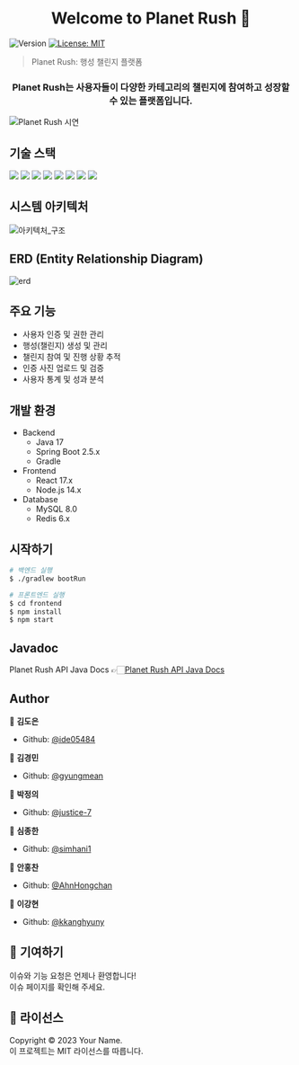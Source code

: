 <h1 align="center">Welcome to Planet Rush 👋</h1>
<p>
  <img alt="Version" src="https://img.shields.io/badge/version-1.0.0-blue.svg?cacheSeconds=2592000" />
  <a href="#" target="_blank">
    <img alt="License: MIT" src="https://img.shields.io/badge/License-MIT-yellow.svg" />
  </a>
</p>

> Planet Rush: 행성 챌린지 플랫폼

<div align=center>
  <h3>Planet Rush는 사용자들이 다양한 카테고리의 챌린지에 참여하고 성장할 수 있는 플랫폼입니다.</h3>
</div>

![Planet Rush 시연](링크를_여기에_넣으세요)

## 기술 스택

<p>
  <img src="https://img.shields.io/badge/-SpringBoot-6DB33F?style=flat-square&logo=Spring&logoColor=white"/>
  <img src="https://img.shields.io/badge/-React-61DAFB?style=flat-square&logo=React&logoColor=black"/>
  <img src="https://img.shields.io/badge/-MySQL-4479A1?style=flat-square&logo=MySQL&logoColor=white"/>
  <img src="https://img.shields.io/badge/-Redis-DC382D?style=flat-square&logo=Redis&logoColor=white"/>
  <img src="https://img.shields.io/badge/-Docker-2496ED?style=flat-square&logo=Docker&logoColor=white"/>
  <img src="https://img.shields.io/badge/-Jenkins-D24939?style=flat-square&logo=Jenkins&logoColor=white"/>
  <img src="https://img.shields.io/badge/-AWS-232F3E?style=flat-square&logo=Amazon-AWS&logoColor=white"/>
  <img src="https://img.shields.io/badge/-Nginx-269539?style=flat-square&logo=Nginx&logoColor=white"/>
</p>

## 시스템 아키텍처

![아키텍처_구조](https://github.com/user-attachments/assets/8a3ac5fc-9d50-4104-9f77-cd0e3822db09)

## ERD (Entity Relationship Diagram)

![erd](https://github.com/user-attachments/assets/0cb2fd31-1354-41c8-a166-36c5839faab1)


## 주요 기능

- 사용자 인증 및 권한 관리
- 행성(챌린지) 생성 및 관리
- 챌린지 참여 및 진행 상황 추적
- 인증 사진 업로드 및 검증
- 사용자 통계 및 성과 분석

## 개발 환경

- Backend
  - Java 17
  - Spring Boot 2.5.x
  - Gradle
- Frontend
  - React 17.x
  - Node.js 14.x
- Database
  - MySQL 8.0
  - Redis 6.x

## 시작하기

```sh
# 백엔드 실행
$ ./gradlew bootRun

# 프론트엔드 실행
$ cd frontend
$ npm install
$ npm start
```

## Javadoc

Planet Rush API Java Docs
👉🏻[Planet Rush API Java Docs](https://i11a509.p.ssafy.io)

## Author

👤 **김도은**

* Github: [@ide05484](https://github.com/ide05484)

👤 **김경민**

* Github: [@gyungmean](https://github.com/gyungmean)

👤 **박정의**

* Github: [@justice-7](https://github.com/justice-7)

👤 **심종한**

* Github: [@simhani1](https://github.com/simhani1)

👤 **안홍찬**

* Github: [@AhnHongchan](https://github.com/AhnHongchan)

👤 **이강현**

* Github: [@kkanghyuny](https://github.com/kkanghyuny)

## 🤝 기여하기
이슈와 기능 요청은 언제나 환영합니다!<br />
이슈 페이지를 확인해 주세요.

## 📝 라이선스
Copyright © 2023 Your Name.<br />
이 프로젝트는 MIT 라이선스를 따릅니다.
